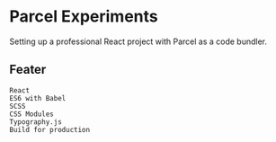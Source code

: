 # Parcel Experiments

Setting up a professional React project with Parcel as a code bundler.
## Feater

    React 
    ES6 with Babel 
    SCSS 
    CSS Modules 
    Typography.js 
    Build for production 

